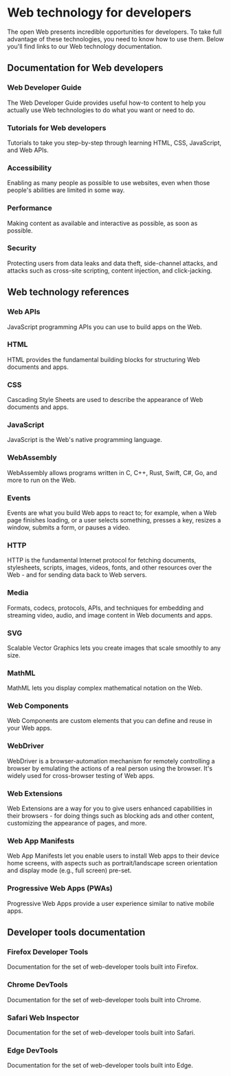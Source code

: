 # Web technology for developers

The open Web presents incredible opportunities for developers. To take full advantage of these technologies, you need to know how to use them. Below you'll find links to our Web technology documentation.

## Documentation for Web developers

### Web Developer Guide
The Web Developer Guide provides useful how-to content to help you actually use Web technologies to do what you want or need to do.

### Tutorials for Web developers
Tutorials to take you step-by-step through learning HTML, CSS, JavaScript, and Web APIs.

### Accessibility
Enabling as many people as possible to use websites, even when those people's abilities are limited in some way.

### Performance
Making content as available and interactive as possible, as soon as possible.

### Security
Protecting users from data leaks and data theft, side-channel attacks, and attacks such as cross-site scripting, content injection, and click-jacking.


## Web technology references

### Web APIs
JavaScript programming APIs you can use to build apps on the Web.

### HTML
HTML provides the fundamental building blocks for structuring Web documents and apps.

### CSS
Cascading Style Sheets are used to describe the appearance of Web documents and apps.

### JavaScript
JavaScript is the Web's native programming language.

### WebAssembly
WebAssembly allows programs written in C, C++, Rust, Swift, C#, Go, and more to run on the Web.

### Events
Events are what you build Web apps to react to; for example, when a Web page finishes loading, or a user selects something, presses a key, resizes a window, submits a form, or pauses a video.

### HTTP
HTTP is the fundamental Internet protocol for fetching documents, stylesheets, scripts, images, videos, fonts, and other resources over the Web - and for sending data back to Web servers.

### Media
Formats, codecs, protocols, APIs, and techniques for embedding and streaming video, audio, and image content in Web documents and apps.

### SVG
Scalable Vector Graphics lets you create images that scale smoothly to any size.

### MathML
MathML lets you display complex mathematical notation on the Web.

### Web Components
Web Components are custom elements that you can define and reuse in your Web apps.

### WebDriver
WebDriver is a browser-automation mechanism for remotely controlling a browser by emulating the actions of a real person using the browser. It's widely used for cross-browser testing of Web apps.

### Web Extensions
Web Extensions are a way for you to give users enhanced capabilities in their browsers - for doing things such as blocking ads and other content, customizing the appearance of pages, and more.

### Web App Manifests
Web App Manifests let you enable users to install Web apps to their device home screens, with aspects such as portrait/landscape screen orientation and display mode (e.g., full screen) pre-set.

### Progressive Web Apps (PWAs)
Progressive Web Apps provide a user experience similar to native mobile apps.

## Developer tools documentation

### Firefox Developer Tools
Documentation for the set of web-developer tools built into Firefox.

### Chrome DevTools
Documentation for the set of web-developer tools built into Chrome.

### Safari Web Inspector
Documentation for the set of web-developer tools built into Safari.

### Edge DevTools
Documentation for the set of web-developer tools built into Edge.

